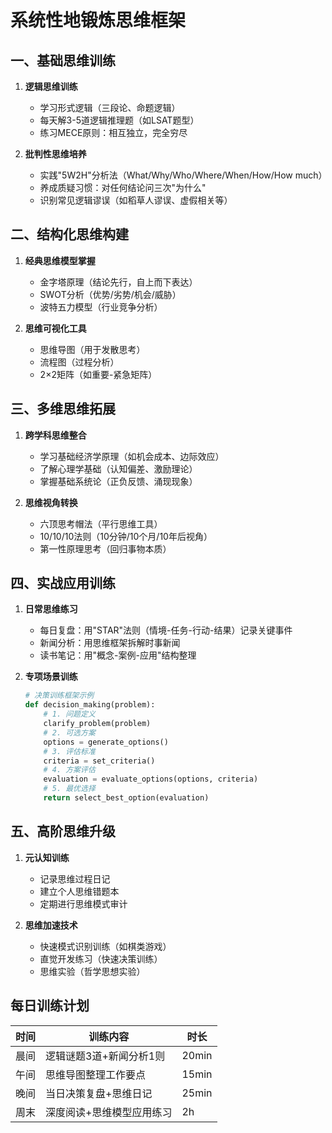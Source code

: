 # 系统性地锻炼思维框架

## 一、基础思维训练

1. **逻辑思维训练**
    - 学习形式逻辑（三段论、命题逻辑）
    - 每天解3-5道逻辑推理题（如LSAT题型）
    - 练习MECE原则：相互独立，完全穷尽

2. **批判性思维培养**
    - 实践"5W2H"分析法（What/Why/Who/Where/When/How/How much）
    - 养成质疑习惯：对任何结论问三次"为什么"
    - 识别常见逻辑谬误（如稻草人谬误、虚假相关等）

## 二、结构化思维构建

1. **经典思维模型掌握**
    - 金字塔原理（结论先行，自上而下表达）
    - SWOT分析（优势/劣势/机会/威胁）
    - 波特五力模型（行业竞争分析）

2. **思维可视化工具**
    - 思维导图（用于发散思考）
    - 流程图（过程分析）
    - 2×2矩阵（如重要-紧急矩阵）

## 三、多维思维拓展

1. **跨学科思维整合**
    - 学习基础经济学原理（如机会成本、边际效应）
    - 了解心理学基础（认知偏差、激励理论）
    - 掌握基础系统论（正负反馈、涌现现象）

2. **思维视角转换**
    - 六顶思考帽法（平行思维工具）
    - 10/10/10法则（10分钟/10个月/10年后视角）
    - 第一性原理思考（回归事物本质）

## 四、实战应用训练

1. **日常思维练习**
    - 每日复盘：用"STAR"法则（情境-任务-行动-结果）记录关键事件
    - 新闻分析：用思维框架拆解时事新闻
    - 读书笔记：用"概念-案例-应用"结构整理

2. **专项场景训练**
   ```python
   # 决策训练框架示例
   def decision_making(problem):
       # 1. 问题定义
       clarify_problem(problem)
       # 2. 可选方案
       options = generate_options()
       # 3. 评估标准
       criteria = set_criteria()
       # 4. 方案评估
       evaluation = evaluate_options(options, criteria)
       # 5. 最优选择
       return select_best_option(evaluation)
   ```

## 五、高阶思维升级

1. **元认知训练**
    - 记录思维过程日记
    - 建立个人思维错题本
    - 定期进行思维模式审计

2. **思维加速技术**
    - 快速模式识别训练（如棋类游戏）
    - 直觉开发练习（快速决策训练）
    - 思维实验（哲学思想实验）

## 每日训练计划

| 时间   | 训练内容                  | 时长  |
|--------|--------------------------|-------|
| 晨间   | 逻辑谜题3道+新闻分析1则  | 20min |
| 午间   | 思维导图整理工作要点      | 15min |
| 晚间   | 当日决策复盘+思维日记     | 25min |
| 周末   | 深度阅读+思维模型应用练习 | 2h    |